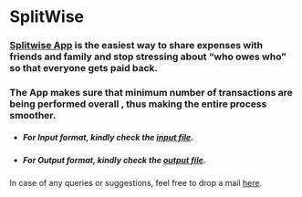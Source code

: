 # SplitWise

### [Splitwise App](https://github.com/akt114/SplitWise/blob/master/splitwise_app.cpp) is the easiest way to share expenses with friends and family and stop stressing about “who owes who” so that everyone gets paid back.
### The App makes sure that minimum number of transactions are being performed overall , thus making the entire process smoother.

* ##### For Input format, kindly check the [input file](https://github.com/akt114/SplitWise/blob/master/input.txt).
* ##### For Output format, kindly check the [output file](https://github.com/akt114/SplitWise/blob/master/output.txt).

In case of any queries or suggestions, feel free to drop a mail [here](mailto:amittiwary710@gmail.com).

